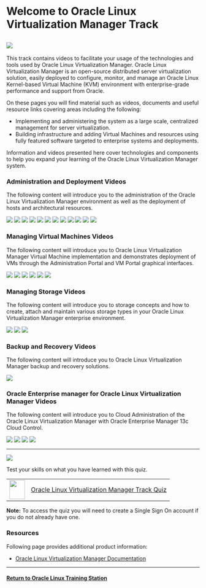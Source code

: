 
# Welcome to Oracle Linux Virtualization Manager Track

![](../common/images/OLVM-1200x200-banner.png)
---
This track contains videos to facilitate your usage of the technologies and tools used by Oracle Linux Virtualization Manager. Oracle Linux Virtualization Manager is an open-source distributed server virtualization solution, easily deployed to configure, monitor, and manage an Oracle Linux Kernel-based Virtual Machine (KVM) environment with enterprise-grade performance and support from Oracle.

On these pages you will find material such as videos, documents and useful resource links covering areas including the following:
- Implementing and administering the system as a large scale, centralized management for server virtualization.
- Building infrastructure and adding Virtual Machines and resources using fully featured software targeted to enterprise systems and deployments.

Information and videos presented here cover technologies and components to help you expand your learning of the Oracle Linux Virtualization Manager system.

### Administration and Deployment Videos
The following content will introduce you to the administration of the Oracle Linux Virtualization Manager environment as well as the deployment of hosts and architectural resources.

[![](../common/images/users_groups_olvm_300.png)](https://youtu.be/oAfSLvIsUac)
[![](../common/images/roles_perms_olvm_300.png)](https://youtu.be/zjXX8EYIBzA)
[![](../common/images/add_kvm_host_olvm_300.png)](https://youtu.be/qMbUVnCbW7g)
[![](../common/images/create_vm_net_olvm_300.png)](https://youtu.be/RV6BSBOyjDU)
[![](../common/images/bu_rest_olvm_300.png)](https://youtu.be/j-BWLlD2yfI)
[![](../common/images/upgrade_olvm_300.png)](https://youtu.be/T07HSTrODRw)
[![](../common/images/config_vlans_olvm_300.png)](https://youtu.be/K-l7siJcDwI)
[![](../common/images/get_start_rest_olvm_300.png)](https://youtu.be/lk2kIUE-QU4)
[![](../common/images/bu_vms_api_olvm_300.png)](https://youtu.be/aLvNcNd5r50)
[![](../common/images/hyper_conv_arch_olvm_300.png)](https://youtu.be/FPHRC5mCxgQ)
[![](../common/images/migrate_olvm_kvm_300.png)](https://youtu.be/DqUi9dOInts)
[![](../common/images/migrate_from_ovirt_300.png)](https://youtu.be/Gs7qKGd4iTM)

### Managing Virtual Machines Videos
The following content will introduce you to Oracle Linux Virtualization Manager Virtual Machine implementation and demonstrates deployment of VMs through the Administration Portal and VM Portal graphical interfaces.

[![](../common/images/createvmolvm_tmp.png)](https://youtu.be/clYVICSQ4MY)
[![](../common/images/createtempolvm_tmp.png)](https://youtu.be/QbJV0VfXpg8)
[![](../common/images/createvmtempolvm_tmp.png)](https://youtu.be/WikfPdtbwEs)
[![](../common/images/expasovasolvm_tmp.png)](https://youtu.be/G-GfXxfCI-Q)
[![](../common/images/createvmsnapolvm_tmp.png)](https://youtu.be/s9u5gRQPSjQ)
[![](../common/images/restvmsnapolvm_tmp.png)](https://youtu.be/KV-1cCFg4NU)

### Managing Storage Videos
The following content will introduce you to storage concepts and how to create, attach and maintain various storage types in your Oracle Linux Virtualization Manager enterprise environment.

[![](../common/images/iscsiolvm_tmp.png)](https://youtu.be/EeOL9wjwoMU)
[![](../common/images/nfsolvm_tmp.png)](https://youtu.be/NRQ2KVaLHOw)
[![](../common/images/upresdssolvm_tmp.png)](https://youtu.be/KE3uuQObJZw)

### Backup and Recovery Videos
The following content will introduce you to Oracle Linux Virtualization Manager backup and recovery solutions.

[![](../common/images/drolvm_tmp.png)](https://youtu.be/0VSo7ZGIdo8)

### Oracle Enterprise manager for Oracle Linux Virtualization Manager Videos
The following content will introduce you to Cloud Administration of the Oracle Linux Virtualization Manager with Oracle Enterprise Manager 13c Cloud Control.

[![](../common/images/mon_olvm_oem_tut.png)](https://youtu.be/834PviF4kV0)
[![](../common/images/reg_olvm_oem_tut.png)](https://youtu.be/nyMSJKFN4HU)
[![](../common/images/con_met_ext_olvm_tut.png)](https://youtu.be/lyPtzCuEDcQ)
[![](../common/images/crea_inc_rul_olvm_tut.png)](https://youtu.be/OMp6WoDxsqU)

---

![](../common/images/quiz1.png)
   
  
Test your skills on what you have learned with this quiz.   
 
<table>
    <tr>
    <td><img src="../common/images/quiz_v2.png" width="40" height="50"></td>
    <td><a href="https://apexapps.oracle.com/pls/apex/f?p=ST_QUIZ:200:0::::P200_QUIZ_KEY:CMMO0UH">Oracle Linux Virtualization Manager Track Quiz</a></td>
  </tr>
</table>    
<b>Note:</b> To access the quiz you will need to create a Single Sign On account if you do not already have one.

### Resources

Following page provides additional product information:

- [Oracle Linux Virtualization Manager Documentation](https://docs.oracle.com/en/virtualization/oracle-linux-virtualization-manager/)

---
#### [Return to Oracle Linux Training Station](../README.md)
